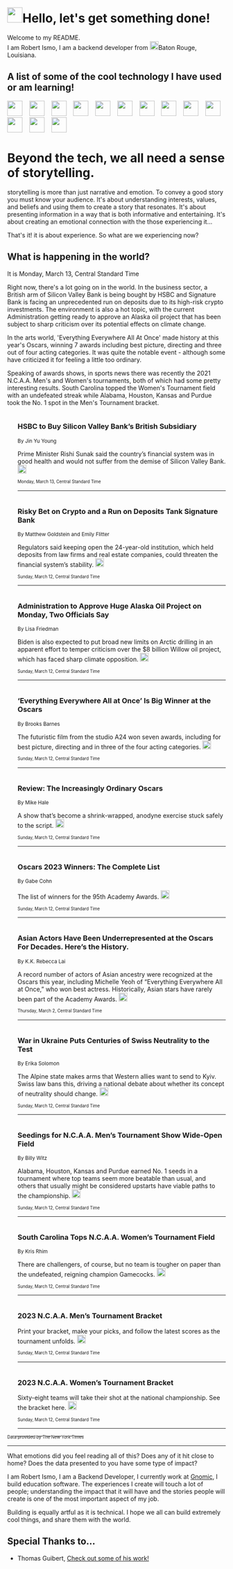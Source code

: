 <h1><img src="https://emojis.slackmojis.com/emojis/images/1643514375/3493/hot-coffee.gif?1643514375" width="35"/>Hello, let's get something done!</h1>

<p>Welcome to my README.<br/>
I am Robert Ismo, I am a backend developer from <img src="https://emojis.slackmojis.com/emojis/images/1638395689/50435/moulin_rouge.png?1638395689" width="20"/>Baton Rouge, Louisiana.</p>
<h2>A list of some of the cool technology I have used or am learning!</h2>
<p>
<img src="https://emojis.slackmojis.com/emojis/images/1643516091/21142/meow_bongotap.gif?1643516091" width="35" alt="">
<img src="https://img.shields.io/badge/Favorite%20Frontend%20Framework-SvelteKit-f83903" alt="">
<img src="https://img.shields.io/badge/Second%20Favorite-Vue-40b581" alt="">
<img src="https://img.shields.io/badge/Most%20Used%20Runtime-Nodejs-78b061" alt="">
<img src="https://emojis.slackmojis.com/emojis/images/1643517416/34482/fire.gif?1643517416" width="35" alt="">
<img src="https://img.shields.io/badge/Javascript%20But%20Better-Typescript-0078ca" alt="">
<img src="https://img.shields.io/badge/Favorite%20Language-Elixir-3e244d" alt="">
<img src="https://img.shields.io/badge/Containerize%20Everything-Docker-6ac9ef" alt="">
<img src="https://emojis.slackmojis.com/emojis/images/1643514596/5999/meow_party.gif?1643514596" width="35" alt="">
<img src="https://img.shields.io/badge/API%20Love%20Language-Graphql-de32a5" alt="">
<img src="https://img.shields.io/badge/Our%20Favorite%20Version%20Controller-Git-e94f33" alt="">
<img src="https://img.shields.io/badge/Favorite%20Database-Redis-d42d1d" alt="">
<img src="https://emojis.slackmojis.com/emojis/images/1643514559/5584/deployparrot.gif?1643514559" width="35" alt="">
<img src="https://img.shields.io/badge/Container%20Interstate-RabbitMQ-f66200" alt="">
<img src="https://img.shields.io/badge/Gotta%20Learn-Kubernetes-316adf" alt="">
<img src="https://img.shields.io/badge/Really%20Mature%20Now-WASM-654fef" alt="">
<img src="https://emojis.slackmojis.com/emojis/images/1666642497/61942/dance_vibe.gif?1666642497" width="35" alt="">
<img src="https://img.shields.io/badge/For%20My%20M1-ARM64-657d96" alt="">
<img src="https://img.shields.io/badge/Loving%20This%20So%20Much-TailwindCSS-17bcb5" alt="">
<img src="https://img.shields.io/badge/Cool%20Build%20Tool-Vite-f9cb24" alt="">
<img src="https://emojis.slackmojis.com/emojis/images/1669231376/62819/working-on-it.gif?1669231376" width="35" alt="">
<img src="https://img.shields.io/badge/Fun%20and%20Easy%20Database-MongoDB-5f8c49" alt="">
<img src="https://img.shields.io/badge/JS%20Life%20Support-NPM-c73737" alt="">
<img src="https://img.shields.io/badge/I%20Liked%20It-DynamoDB-0073b9" alt="">
<img src="https://emojis.slackmojis.com/emojis/images/1643514045/46/question.gif?1643514045" width="35" alt="">
<img src="https://img.shields.io/badge/cool-React-60d6f9" alt="">
<img src="https://img.shields.io/badge/Future%20Big%20Project-Lambda-f37e00" alt="">
<img src="https://img.shields.io/badge/NPM%20But%20Better-PNPM-f1aa07" alt="">
<img src="https://emojis.slackmojis.com/emojis/images/1643514943/9662/fbwow.gif?1643514943" width="35" alt="">
<img src="https://img.shields.io/badge/First%20Language-C-662079" alt="">
<img src="https://img.shields.io/badge/Where%20I%20Deploy%20Frontend-Vercel-000000" alt="">
<img src="https://img.shields.io/badge/Who%20Does%20not%20Want%20an%20App-Swift-f9492a" alt="">
<img src="https://emojis.slackmojis.com/emojis/images/1643514058/151/javascript.png?1643514058" width="35" alt="">
<img src="https://img.shields.io/badge/cool-Python-fbd542" alt="">
<img src="https://img.shields.io/badge/Favorite%20Something-Stripe-656cdc" alt="">
<img src="https://img.shields.io/badge/Of%20Course-HTML5-ed6327" alt="">
<img src="https://emojis.slackmojis.com/emojis/images/1660415405/60731/bomb.gif?1660415405" width="35" alt="">
<img src="https://img.shields.io/badge/hate-CSS-2964ec" alt="">
<img src="https://img.shields.io/badge/Learning-CircleCI-141215" alt="">
<img src="https://img.shields.io/badge/Learning-Rust-fbbb3b" alt="">
<img src="https://emojis.slackmojis.com/emojis/images/1660415397/60712/writing-hand.gif?1660415397" width="35" alt="">
<img src="https://img.shields.io/badge/Dev%20Browser%20of%20Choice-Firefox-cc4e26" alt="">
<img src="https://img.shields.io/badge/Recoverying%20From%20Windows-UNIX-1781e3" alt="">
<img src="https://img.shields.io/badge/LOVE-LogSeq-90c1c2" alt="">
<img src="https://emojis.slackmojis.com/emojis/images/1643514066/223/kirby.gif?1643514066" width="35" alt="">
<img src="https://img.shields.io/badge/Daily%20Driver-MacOS-e6e6e8" alt="">
<img src="https://img.shields.io/badge/Git%20Server-Github-000000" alt="">
<img src="https://img.shields.io/badge/enjoyable-EC2-f17428" alt="">
<img src="https://emojis.slackmojis.com/emojis/images/1643514239/2069/excited.gif?1643514239" width="35" alt="">
</p>
<h1>Beyond the tech, we all need a sense of storytelling.</h1>
<p>storytelling is more than just narrative and emotion. To convey a good story you must know your audience. It's about understanding interests, values, and beliefs and using them to create a story that resonates. It's about presenting information in a way that is both informative and entertaining. It's about creating an emotional connection with the those experiencing it...</p>
<p>That's it! it is about experience. So what are we experiencing now?</p>
<h2>What is happening in the world?</h2>
<p>It is Monday, March 13, Central Standard Time</p>
<p>
Right now, there&#39;s a lot going on in the world. In the business sector, a British arm of Silicon Valley Bank is being bought by HSBC and Signature Bank is facing an unprecedented run on deposits due to its high-risk crypto investments. The environment is also a hot topic, with the current Administration getting ready to approve an Alaska oil project that has been subject to sharp criticism over its potential effects on climate change. 

In the arts world, &#39;Everything Everywhere All At Once&#39; made history at this year&#39;s Oscars, winning 7 awards including best picture, directing and three out of four acting categories. It was quite the notable event - although some have criticized it for feeling a little too ordinary. 

Speaking of awards shows, in sports news there was recently the 2021 N.C.A.A. Men&#39;s and Women&#39;s tournaments, both of which had some pretty interesting results. South Carolina topped the Women&#39;s Tournament field with an undefeated streak while Alabama, Houston, Kansas and Purdue took the No. 1 spot in the Men&#39;s Tournament bracket.</p>
<ol>
<img src="https://img.shields.io/badge/-business-blue" alt="">
<h3>HSBC to Buy Silicon Valley Bank’s British Subsidiary</h3>
<sub>By Jin Yu Young</sub>
<p>Prime Minister Rishi Sunak said the country’s financial system was in good health and would not suffer from the demise of Silicon Valley Bank.  <a href="https://nyti.ms/42knVyL"><img src="https://developer.nytimes.com/files/poweredby_nytimes_30b.png?v=1583354208352" height="20"></a></p>
<sub><sub>Monday, March 13, Central Standard Time</sub></sub>
<hr/>
<img src="https://img.shields.io/badge/-business-blue" alt="">
<h3>Risky Bet on Crypto and a Run on Deposits Tank Signature Bank</h3>
<sub>By Matthew Goldstein and Emily Flitter</sub>
<p>Regulators said keeping open the 24-year-old institution, which held deposits from law firms and real estate companies, could threaten the financial system’s stability.  <a href="https://nyti.ms/3JBaD9m"><img src="https://developer.nytimes.com/files/poweredby_nytimes_30b.png?v=1583354208352" height="20"></a></p>
<sub><sub>Sunday, March 12, Central Standard Time</sub></sub>
<hr/>
<img src="https://img.shields.io/badge/-climate-blue" alt="">
<h3>Administration to Approve Huge Alaska Oil Project on Monday, Two Officials Say</h3>
<sub>By Lisa Friedman</sub>
<p>Biden is also expected to put broad new limits on Arctic drilling in an apparent effort to temper criticism over the $8 billion Willow oil project, which has faced sharp climate opposition.  <a href="https://nyti.ms/3JAJaF9"><img src="https://developer.nytimes.com/files/poweredby_nytimes_30b.png?v=1583354208352" height="20"></a></p>
<sub><sub>Sunday, March 12, Central Standard Time</sub></sub>
<hr/>
<img src="https://img.shields.io/badge/-arts-blue" alt="">
<h3>‘Everything Everywhere All at Once’ Is Big Winner at the Oscars</h3>
<sub>By Brooks Barnes</sub>
<p>The futuristic film from the studio A24 won seven awards, including for best picture, directing and in three of the four acting categories.  <a href="https://nyti.ms/3JeimsQ"><img src="https://developer.nytimes.com/files/poweredby_nytimes_30b.png?v=1583354208352" height="20"></a></p>
<sub><sub>Sunday, March 12, Central Standard Time</sub></sub>
<hr/>
<img src="https://img.shields.io/badge/-arts-blue" alt="">
<h3>Review: The Increasingly Ordinary Oscars</h3>
<sub>By Mike Hale</sub>
<p>A show that’s become a shrink-wrapped, anodyne exercise stuck safely to the script.  <a href="https://nyti.ms/3J8fJsx"><img src="https://developer.nytimes.com/files/poweredby_nytimes_30b.png?v=1583354208352" height="20"></a></p>
<sub><sub>Sunday, March 12, Central Standard Time</sub></sub>
<hr/>
<img src="https://img.shields.io/badge/-movies-blue" alt="">
<h3>Oscars 2023 Winners: The Complete List</h3>
<sub>By Gabe Cohn</sub>
<p>The list of winners for the 95th Academy Awards.  <a href="https://nyti.ms/3mLgQqy"><img src="https://developer.nytimes.com/files/poweredby_nytimes_30b.png?v=1583354208352" height="20"></a></p>
<sub><sub>Sunday, March 12, Central Standard Time</sub></sub>
<hr/>
<img src="https://img.shields.io/badge/-movies-blue" alt="">
<h3>Asian Actors Have Been Underrepresented at the Oscars For Decades. Here’s the History.</h3>
<sub>By K.K. Rebecca Lai</sub>
<p>A record number of actors of Asian ancestry were recognized at the Oscars this year, including Michelle Yeoh of “Everything Everywhere All at Once,” who won best actress. Historically, Asian stars have rarely been part of the Academy Awards.  <a href="https://nyti.ms/3SFf7yI"><img src="https://developer.nytimes.com/files/poweredby_nytimes_30b.png?v=1583354208352" height="20"></a></p>
<sub><sub>Thursday, March 2, Central Standard Time</sub></sub>
<hr/>
<img src="https://img.shields.io/badge/-world-blue" alt="">
<h3>War in Ukraine Puts Centuries of Swiss Neutrality to the Test</h3>
<sub>By Erika Solomon</sub>
<p>The Alpine state makes arms that Western allies want to send to Kyiv. Swiss law bans this, driving a national debate about whether its concept of neutrality should change.  <a href="https://nyti.ms/3yvquzY"><img src="https://developer.nytimes.com/files/poweredby_nytimes_30b.png?v=1583354208352" height="20"></a></p>
<sub><sub>Sunday, March 12, Central Standard Time</sub></sub>
<hr/>
<img src="https://img.shields.io/badge/-sports-blue" alt="">
<h3>Seedings for N.C.A.A. Men’s Tournament Show Wide-Open Field</h3>
<sub>By Billy Witz</sub>
<p>Alabama, Houston, Kansas and Purdue earned No. 1 seeds in a tournament where top teams seem more beatable than usual, and others that usually might be considered upstarts have viable paths to the championship.  <a href="https://nyti.ms/3T8hPNE"><img src="https://developer.nytimes.com/files/poweredby_nytimes_30b.png?v=1583354208352" height="20"></a></p>
<sub><sub>Sunday, March 12, Central Standard Time</sub></sub>
<hr/>
<img src="https://img.shields.io/badge/-sports-blue" alt="">
<h3>South Carolina Tops N.C.A.A. Women’s Tournament Field</h3>
<sub>By Kris Rhim</sub>
<p>There are challengers, of course, but no team is tougher on paper than the undefeated, reigning champion Gamecocks.  <a href="https://nyti.ms/3Fig4Yh"><img src="https://developer.nytimes.com/files/poweredby_nytimes_30b.png?v=1583354208352" height="20"></a></p>
<sub><sub>Sunday, March 12, Central Standard Time</sub></sub>
<hr/>
<img src="https://img.shields.io/badge/-sports-blue" alt="">
<h3>2023 N.C.A.A. Men’s Tournament Bracket</h3>
<sub></sub>
<p>Print your bracket, make your picks, and follow the latest scores as the tournament unfolds.  <a href="https://nyti.ms/3T7x7Cg"><img src="https://developer.nytimes.com/files/poweredby_nytimes_30b.png?v=1583354208352" height="20"></a></p>
<sub><sub>Sunday, March 12, Central Standard Time</sub></sub>
<hr/>
<img src="https://img.shields.io/badge/-sports-blue" alt="">
<h3>2023 N.C.A.A. Women’s Tournament Bracket</h3>
<sub></sub>
<p>Sixty-eight teams will take their shot at the national championship. See the bracket here.  <a href="https://nyti.ms/3LemSKx"><img src="https://developer.nytimes.com/files/poweredby_nytimes_30b.png?v=1583354208352" height="20"></a></p>
<sub><sub>Sunday, March 12, Central Standard Time</sub></sub>
<hr/>
</ol>
<a href="https://developer.nytimes.com"><sub><sub>Data provided by The New York Times</sub></sub></a>
<hr/>
<p>What emotions did you feel reading all of this? Does any of it hit close to home? Does the data presented to you have some type of impact?</p>
<p>I am Robert Ismo, I am a Backend Developer, I currently work at <a href="https://gnomic.education/">Gnomic</a>, I build education software. The experiences I create will touch a lot of people; understanding the impact that it will have and the stories people will create is one of the most important aspect of my job.</p>
<p>Building is equally artful as it is technical. I hope we all can build extremely cool things, and share them with the world.</p>
<h2>Special Thanks to...</h2>
<ul>
<li>Thomas Guibert, <a href="https://github.com/thmsgbrt/thmsgbrt">Check out some of his work!</a></li>
</ul>